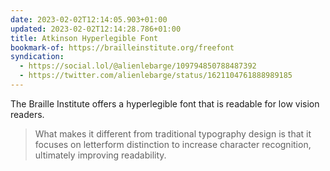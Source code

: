 ```yaml
---
date: 2023-02-02T12:14:05.903+01:00
updated: 2023-02-02T12:14:28.786+01:00
title: Atkinson Hyperlegible Font
bookmark-of: https://brailleinstitute.org/freefont
syndication:
  - https://social.lol/@alienlebarge/109794850788487392
  - https://twitter.com/alienlebarge/status/1621104761888989185
---
```

The Braille Institute offers a hyperlegible  font that is readable for low vision readers.

> What makes it different from traditional typography design is that it focuses on letterform distinction to increase character recognition, ultimately improving readability. 

